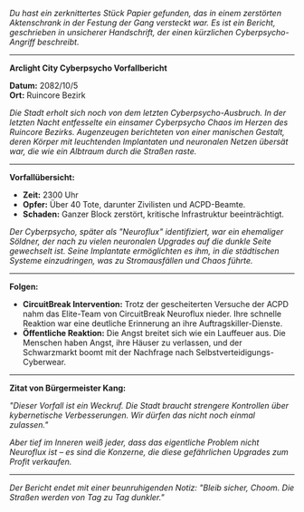 _Du hast ein zerknittertes Stück Papier gefunden, das in einem zerstörten Aktenschrank in der Festung der Gang versteckt war. Es ist ein Bericht, geschrieben in unsicherer Handschrift, der einen kürzlichen Cyberpsycho-Angriff beschreibt._

---

**Arclight City Cyberpsycho Vorfallbericht**

**Datum:** 2082/10/5  
**Ort:** Ruincore Bezirk

_Die Stadt erholt sich noch von dem letzten Cyberpsycho-Ausbruch. In der letzten Nacht entfesselte ein einsamer Cyberpsycho Chaos im Herzen des Ruincore Bezirks. Augenzeugen berichteten von einer manischen Gestalt, deren Körper mit leuchtenden Implantaten und neuronalen Netzen übersät war, die wie ein Albtraum durch die Straßen raste._

---

**Vorfallübersicht:**

- **Zeit:** 2300 Uhr
- **Opfer:** Über 40 Tote, darunter Zivilisten und ACPD-Beamte.
- **Schaden:** Ganzer Block zerstört, kritische Infrastruktur beeinträchtigt.

_Der Cyberpsycho, später als "Neuroflux" identifiziert, war ein ehemaliger Söldner, der nach zu vielen neuronalen Upgrades auf die dunkle Seite gewechselt ist. Seine Implantate ermöglichten es ihm, in die städtischen Systeme einzudringen, was zu Stromausfällen und Chaos führte._

---

**Folgen:**

- **CircuitBreak Intervention:** Trotz der gescheiterten Versuche der ACPD nahm das Elite-Team von CircuitBreak Neuroflux nieder. Ihre schnelle Reaktion war eine deutliche Erinnerung an ihre Auftragskiller-Dienste.
- **Öffentliche Reaktion:** Die Angst breitet sich wie ein Lauffeuer aus. Die Menschen haben Angst, ihre Häuser zu verlassen, und der Schwarzmarkt boomt mit der Nachfrage nach Selbstverteidigungs-Cyberwear.

---

**Zitat von Bürgermeister Kang:**

_"Dieser Vorfall ist ein Weckruf. Die Stadt braucht strengere Kontrollen über kybernetische Verbesserungen. Wir dürfen das nicht noch einmal zulassen."_

_Aber tief im Inneren weiß jeder, dass das eigentliche Problem nicht Neuroflux ist – es sind die Konzerne, die diese gefährlichen Upgrades zum Profit verkaufen._

---

_Der Bericht endet mit einer beunruhigenden Notiz: "Bleib sicher, Choom. Die Straßen werden von Tag zu Tag dunkler."_
